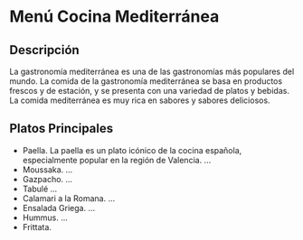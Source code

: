 # Menú Cocina Mediterránea

## Descripción​
La gastronomía mediterránea es una de las gastronomías más populares del mundo. La comida de la gastronomía mediterránea se basa en productos frescos y de estación, y se presenta con una variedad de platos y bebidas. La comida mediterránea es muy rica en sabores y sabores deliciosos.

## Platos Principales
- Paella. La paella es un plato icónico de la cocina española, especialmente popular en la región de Valencia. ...
- Moussaka. ...
- Gazpacho. ...
- Tabulé ...
- Calamari a la Romana. ...
- Ensalada Griega. ...
- Hummus. ...
- Frittata.